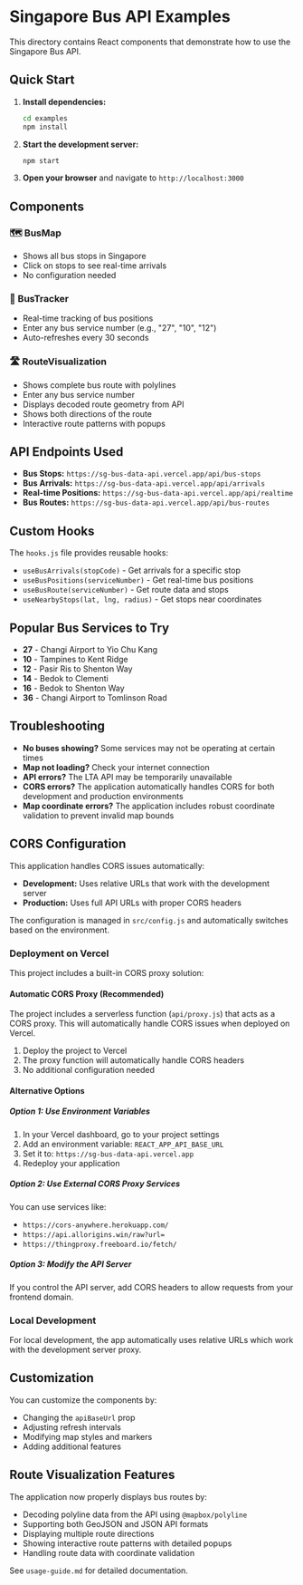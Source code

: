 # Singapore Bus API Examples

This directory contains React components that demonstrate how to use the Singapore Bus API.

## Quick Start

1. **Install dependencies:**
   ```bash
   cd examples
   npm install
   ```

2. **Start the development server:**
   ```bash
   npm start
   ```

3. **Open your browser** and navigate to `http://localhost:3000`

## Components

### 🗺️ BusMap
- Shows all bus stops in Singapore
- Click on stops to see real-time arrivals
- No configuration needed

### 🚌 BusTracker  
- Real-time tracking of bus positions
- Enter any bus service number (e.g., "27", "10", "12")
- Auto-refreshes every 30 seconds

### 🛣️ RouteVisualization
- Shows complete bus route with polylines
- Enter any bus service number
- Displays decoded route geometry from API
- Shows both directions of the route
- Interactive route patterns with popups

## API Endpoints Used

- **Bus Stops:** `https://sg-bus-data-api.vercel.app/api/bus-stops`
- **Bus Arrivals:** `https://sg-bus-data-api.vercel.app/api/arrivals`
- **Real-time Positions:** `https://sg-bus-data-api.vercel.app/api/realtime`
- **Bus Routes:** `https://sg-bus-data-api.vercel.app/api/bus-routes`

## Custom Hooks

The `hooks.js` file provides reusable hooks:
- `useBusArrivals(stopCode)` - Get arrivals for a specific stop
- `useBusPositions(serviceNumber)` - Get real-time bus positions
- `useBusRoute(serviceNumber)` - Get route data and stops
- `useNearbyStops(lat, lng, radius)` - Get stops near coordinates

## Popular Bus Services to Try

- **27** - Changi Airport to Yio Chu Kang
- **10** - Tampines to Kent Ridge
- **12** - Pasir Ris to Shenton Way
- **14** - Bedok to Clementi
- **16** - Bedok to Shenton Way
- **36** - Changi Airport to Tomlinson Road

## Troubleshooting

- **No buses showing?** Some services may not be operating at certain times
- **Map not loading?** Check your internet connection
- **API errors?** The LTA API may be temporarily unavailable
- **CORS errors?** The application automatically handles CORS for both development and production environments
- **Map coordinate errors?** The application includes robust coordinate validation to prevent invalid map bounds

## CORS Configuration

This application handles CORS issues automatically:
- **Development:** Uses relative URLs that work with the development server
- **Production:** Uses full API URLs with proper CORS headers

The configuration is managed in `src/config.js` and automatically switches based on the environment.

### Deployment on Vercel

This project includes a built-in CORS proxy solution:

#### Automatic CORS Proxy (Recommended)
The project includes a serverless function (`api/proxy.js`) that acts as a CORS proxy. This will automatically handle CORS issues when deployed on Vercel.

1. Deploy the project to Vercel
2. The proxy function will automatically handle CORS headers
3. No additional configuration needed

#### Alternative Options

##### Option 1: Use Environment Variables
1. In your Vercel dashboard, go to your project settings
2. Add an environment variable: `REACT_APP_API_BASE_URL`
3. Set it to: `https://sg-bus-data-api.vercel.app`
4. Redeploy your application

##### Option 2: Use External CORS Proxy Services
You can use services like:
- `https://cors-anywhere.herokuapp.com/`
- `https://api.allorigins.win/raw?url=`
- `https://thingproxy.freeboard.io/fetch/`

##### Option 3: Modify the API Server
If you control the API server, add CORS headers to allow requests from your frontend domain.

### Local Development
For local development, the app automatically uses relative URLs which work with the development server proxy.

## Customization

You can customize the components by:
- Changing the `apiBaseUrl` prop
- Adjusting refresh intervals
- Modifying map styles and markers
- Adding additional features

## Route Visualization Features

The application now properly displays bus routes by:
- Decoding polyline data from the API using `@mapbox/polyline`
- Supporting both GeoJSON and JSON API formats
- Displaying multiple route directions
- Showing interactive route patterns with detailed popups
- Handling route data with coordinate validation

See `usage-guide.md` for detailed documentation. 